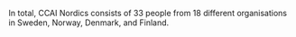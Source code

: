 In total, CCAI Nordics consists of 33 people from 18 different organisations in Sweden, Norway, Denmark, and Finland.
